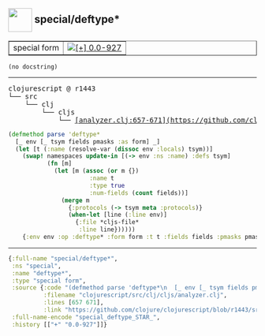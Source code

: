 ## <img width="48px" valign="middle" src="http://i.imgur.com/Hi20huC.png"> special/deftype\*

 <table border="1">
<tr>
<td>special form</td>
<td><a href="https://github.com/cljsinfo/api-refs/tree/0.0-927"><img valign="middle" alt="[+] 0.0-927" src="https://img.shields.io/badge/+-0.0--927-lightgrey.svg"></a> </td>
</tr>
</table>

 <samp>
</samp>

```
(no docstring)
```

---

 <pre>
clojurescript @ r1443
└── src
    └── clj
        └── cljs
            └── <ins>[analyzer.clj:657-671](https://github.com/clojure/clojurescript/blob/r1443/src/clj/cljs/analyzer.clj#L657-L671)</ins>
</pre>

```clj
(defmethod parse 'deftype*
  [_ env [_ tsym fields pmasks :as form] _]
  (let [t (:name (resolve-var (dissoc env :locals) tsym))]
    (swap! namespaces update-in [(-> env :ns :name) :defs tsym]
           (fn [m]
             (let [m (assoc (or m {})
                       :name t
                       :type true
                       :num-fields (count fields))]
               (merge m
                 {:protocols (-> tsym meta :protocols)}     
                 (when-let [line (:line env)]
                   {:file *cljs-file*
                    :line line})))))
    {:env env :op :deftype* :form form :t t :fields fields :pmasks pmasks}))
```


---

```clj
{:full-name "special/deftype*",
 :ns "special",
 :name "deftype*",
 :type "special form",
 :source {:code "(defmethod parse 'deftype*\n  [_ env [_ tsym fields pmasks :as form] _]\n  (let [t (:name (resolve-var (dissoc env :locals) tsym))]\n    (swap! namespaces update-in [(-> env :ns :name) :defs tsym]\n           (fn [m]\n             (let [m (assoc (or m {})\n                       :name t\n                       :type true\n                       :num-fields (count fields))]\n               (merge m\n                 {:protocols (-> tsym meta :protocols)}     \n                 (when-let [line (:line env)]\n                   {:file *cljs-file*\n                    :line line})))))\n    {:env env :op :deftype* :form form :t t :fields fields :pmasks pmasks}))",
          :filename "clojurescript/src/clj/cljs/analyzer.clj",
          :lines [657 671],
          :link "https://github.com/clojure/clojurescript/blob/r1443/src/clj/cljs/analyzer.clj#L657-L671"},
 :full-name-encode "special_deftype_STAR_",
 :history [["+" "0.0-927"]]}

```
